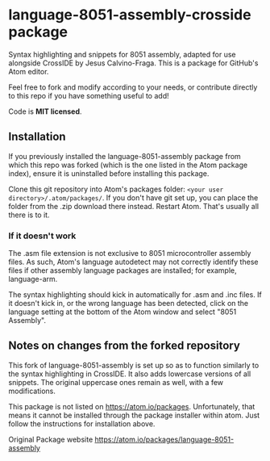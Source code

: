 # language-8051-assembly-crosside package

Syntax highlighting and snippets for 8051 assembly, adapted for use alongside CrossIDE by Jesus Calvino-Fraga.
This is a package for GitHub's Atom editor.

Feel free to fork and modify according to your needs, or contribute directly to this repo if you have something useful to add!

Code is **MIT licensed**.

## Installation
If you previously installed the language-8051-assembly package from which this repo was forked (which is the one listed in the Atom package index), ensure it is uninstalled before installing this package.

Clone this git repository into Atom's packages folder: ```<your user directory>/.atom/packages/```. If you don't have git set up, you can place the folder from the .zip download there instead. Restart Atom. That's usually all there is to it.

### If it doesn't work
The .asm file extension is not exclusive to 8051 microcontroller assembly files. As such, Atom's language autodetect may not correctly identify these files if other assembly language packages are installed; for example, language-arm.

The syntax highlighting should kick in automatically for .asm and .inc files. If it doesn't kick in, or the wrong language has been detected, click on the language setting at the bottom of the Atom window and select "8051 Assembly".

## Notes on changes from the forked repository
This fork of language-8051-assembly is set up so as to function similarly to the syntax highlighting in CrossIDE.
It also adds lowercase versions of all snippets. The original uppercase ones remain as well, with a few modifications.

This package is not listed on https://atom.io/packages. Unfortunately, that means it cannot be installed through the package installer within atom. Just follow the instructions for installation above.

Original Package website
https://atom.io/packages/language-8051-assembly
